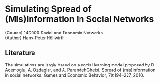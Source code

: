 # Simulating Spread of (Mis)information in Social Networks
(Course) 14D009 Social and Economic Networks <br>
(Author) Hans-Peter Höllwirth 

## Literature
The simulations are largly based on a social learning model proposed by D. Acemoglu, A. Ozdaglar, and A. ParandehGheibi. Spread of (mis)information in social networks. Games and Economic Behavior, 70:194–227, 2010.
